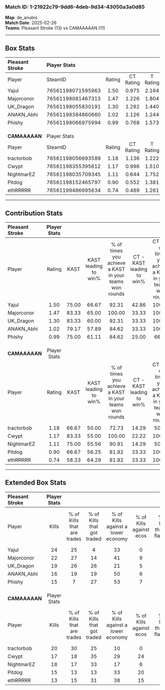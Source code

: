### Match ID: 1-21922c79-9dd6-4deb-9d34-43050a3a0d85  
**Map**: de_anubis  
**Match Date**: 2025-02-26  
**Teams**: Pleasant Stroke (13) vs CAMAAAAAN (11)  

---  

## Box Stats  

| **Pleasant Stroke** | Player Stats      |        |           |          |       |      |       |         |        |      |     |
| :- | :- | :-: | :-: | :-: | :-: | :-: | :-: | :-: | :-: | :-: | :-: |
| Player              | SteamID           | Rating | CT Rating | T Rating | KAST  | ADR  | Kills | Assists | Deaths | K/D  | HS% |
| Yajul               | 76561198071595963 |  1.50  |   0.975   |  2.164   | 75.00 | 95.5 |  24   |    3    |   13   | 1.85 | 58  |
| Majorconor          | 76561198081467313 |  1.47  |   1.226   |  1.804   | 83.33 | 97.1 |  22   |    7    |   15   | 1.47 | 31  |
| UK_Dragon           | 76561198055830191 |  1.30  |   1.292   |  1.440   | 83.33 | 89.2 |  19   |    9    |   17   | 1.12 | 36  |
| ANAKN_Abhi          | 76561198384860660 |  1.02  |   1.126   |  1.244   | 79.17 | 65.5 |  16   |    5    |   19   | 0.84 | 62  |
| Phishy              | 76561198066975994 |  0.99  |   0.768   |  1.573   | 75.00 | 73.0 |  15   |    7    |   19   | 0.79 | 60  |
|                     |                   |        |           |          |       |      |       |         |        |      |     |
|                     |                   |        |           |          |       |      |       |         |        |      |     |
|                     |                   |        |           |          |       |      |       |         |        |      |     |
| **CAMAAAAAN**       | Player Stats      |        |           |          |       |      |       |         |        |      |     |
| Player              | SteamID           | Rating | CT Rating | T Rating | KAST  | ADR  | Kills | Assists | Deaths | K/D  | HS% |
| tractorbob          | 76561198056693589 |  1.18  |   1.136   |  1.222   | 66.67 | 86.2 |  20   |    3    |   17   | 1.18 | 45  |
| Cwypt               | 76561198355395612 |  1.17  |   0.996   |  1.510   | 83.33 | 95.7 |  17   |   11    |   21   | 0.81 | 52  |
| NightmarEZ          | 76561198035709345 |  1.11  |   0.644   |  1.752   | 75.00 | 80.9 |  18   |    3    |   19   | 0.95 | 33  |
| Pitdog              | 76561198152465797 |  0.90  |   0.552   |  1.381   | 66.67 | 61.4 |  15   |    3    |   18   | 0.83 | 33  |
| ethRRRRR            | 76561199486695634 |  0.74  |   0.489   |  1.261   | 58.33 | 68.6 |  13   |    8    |   21   | 0.62 | 46  |
---  

## Contribution Stats  

| **Pleasant Stroke** | Player Stats |       |                      |                                                        |                           |                                                             |                          |                                                            |
| :- | :-: | :-: | :-: | :-: | :-: | :-: | :-: | :-: |
| Player              |    Rating    | KAST  | KAST leading to win% | % of times you achieve a KAST in your teams won rounds | CT - KAST leading to win% | CT - % of times you achieve a KAST in your teams won rounds | T - KAST leading to win% | T - % of times you achieve a KAST in your teams won rounds |
| Yajul               |     1.50     | 75.00 |        66.67         |                         92.31                          |           42.86           |                           100.00                            |          81.82           |                           90.00                            |
| Majorconor          |     1.47     | 83.33 |        65.00         |                         100.00                         |           33.33           |                           100.00                            |          90.91           |                           100.00                           |
| UK_Dragon           |     1.30     | 83.33 |        60.00         |                         92.31                          |           33.33           |                           100.00                            |          81.82           |                           90.00                            |
| ANAKN_Abhi          |     1.02     | 79.17 |        57.89         |                         84.62                          |           33.33           |                           100.00                            |          80.00           |                           80.00                            |
| Phishy              |     0.99     | 75.00 |        61.11         |                         84.62                          |           25.00           |                            66.67                            |          90.00           |                           90.00                            |
|                     |              |       |                      |                                                        |                           |                                                             |                          |                                                            |
|                     |              |       |                      |                                                        |                           |                                                             |                          |                                                            |
|                     |              |       |                      |                                                        |                           |                                                             |                          |                                                            |
| **CAMAAAAAN**       | Player Stats |       |                      |                                                        |                           |                                                             |                          |                                                            |
| Player              |    Rating    | KAST  | KAST leading to win% | % of times you achieve a KAST in your teams won rounds | CT - KAST leading to win% | CT - % of times you achieve a KAST in your teams won rounds | T - KAST leading to win% | T - % of times you achieve a KAST in your teams won rounds |
| tractorbob          |     1.18     | 66.67 |        50.00         |                         72.73                          |           14.29           |                            50.00                            |          77.78           |                           77.78                            |
| Cwypt               |     1.17     | 83.33 |        55.00         |                         100.00                         |           22.22           |                           100.00                            |          81.82           |                           100.00                           |
| NightmarEZ          |     1.11     | 75.00 |        55.56         |                         90.91                          |           14.29           |                            50.00                            |          81.82           |                           100.00                           |
| Pitdog              |     0.90     | 66.67 |        56.25         |                         81.82                          |           33.33           |                           100.00                            |          70.00           |                           77.78                            |
| ethRRRRR            |     0.74     | 58.33 |        64.29         |                         81.82                          |           33.33           |                           100.00                            |          87.50           |                           77.78                            |
---  

## Extended Box Stats  

| **Pleasant Stroke** | Player Stats |                            |                            |                                    |                         |                              |                                 |        |                             |                                     |                          |                               |                            |
| :- | :-: | :-: | :-: | :-: | :-: | :-: | :-: | :-: | :-: | :-: | :-: | :-: | :-: |
| Player              |    Kills     | % of Kills that are trades | % of Kills that got traded | % of Kills against a lower economy | % of Kills against ecos | % of Kills that are flawless | % of Kills that are close duels | Deaths | % of Deaths that get traded | % of Deaths against a lower economy | % of Deaths against ecos | % of Deaths that are flawless | % of Deaths that are close |
| Yajul               |      24      |             25             |             4              |                 33                 |            0            |              63              |                8                |   13   |             23              |                 31                  |            0             |              69               |             8              |
| Majorconor          |      22      |             27             |             14             |                 41                 |            9            |              59              |                5                |   15   |             13              |                 33                  |            0             |              47               |             13             |
| UK_Dragon           |      19      |             26             |             26             |                 21                 |            5            |              79              |               11                |   17   |             18              |                 24                  |            0             |              71               |             0              |
| ANAKN_Abhi          |      16      |             19             |             19             |                 50                 |            6            |              44              |               19                |   19   |             37              |                 37                  |            0             |              63               |             0              |
| Phishy              |      15      |             7              |             27             |                 53                 |            7            |              47              |                0                |   19   |             42              |                 32                  |            5             |              53               |             0              |
|                     |              |                            |                            |                                    |                         |                              |                                 |        |                             |                                     |                          |                               |                            |
|                     |              |                            |                            |                                    |                         |                              |                                 |        |                             |                                     |                          |                               |                            |
|                     |              |                            |                            |                                    |                         |                              |                                 |        |                             |                                     |                          |                               |                            |
| **CAMAAAAAN**       | Player Stats |                            |                            |                                    |                         |                              |                                 |        |                             |                                     |                          |                               |                            |
| Player              |    Kills     | % of Kills that are trades | % of Kills that got traded | % of Kills against a lower economy | % of Kills against ecos | % of Kills that are flawless | % of Kills that are close duels | Deaths | % of Deaths that get traded | % of Deaths against a lower economy | % of Deaths against ecos | % of Deaths that are flawless | % of Deaths that are close |
| tractorbob          |      20      |             30             |             25             |                 10                 |            0            |              40              |               10                |   17   |              0              |                 24                  |            6             |              65               |             6              |
| Cwypt               |      17      |             18             |             35             |                 29                 |           24            |              65              |                0                |   21   |             14              |                 19                  |            5             |              48               |             10             |
| NightmarEZ          |      18      |             17             |             33             |                 17                 |            6            |              56              |                0                |   19   |             21              |                 16                  |            5             |              63               |             16             |
| Pitdog              |      15      |             13             |             13             |                 33                 |           20            |              73              |                7                |   18   |             17              |                 11                  |            0             |              72               |             0              |
| ethRRRRR            |      13      |             15             |             31             |                 38                 |           15            |              77              |                0                |   21   |             29              |                 14                  |            5             |              52               |             10             |

